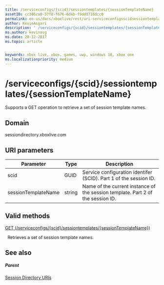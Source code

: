 ```yaml
---
title: /serviceconfigs/{scid}/sessiontemplates/{sessionTemplateName}
assetID: cc306ca0-57f8-f676-6d4b-f9ddd716dcc0
permalink: en-us/docs/xboxlive/rest/uri-serviceconfigsscidsessiontemplatessessiontemplatename.html
author: KevinAsgari
description: ' /serviceconfigs/{scid}/sessiontemplates/{sessionTemplateName}'
ms.author: kevinasg
ms.date: 20-12-2017
ms.topic: article


keywords: xbox live, xbox, games, uwp, windows 10, xbox one
ms.localizationpriority: medium
---
```



# /serviceconfigs/{scid}/sessiontemplates/{sessionTemplateName}
Supports a GET operation to retrieve a set of session template names. 
<a id="ID4EO"></a>

 
## Domain
sessiondirectory.xboxlive.com  
<a id="ID4ET"></a>

 
## URI parameters
 
| Parameter| Type| Description| 
| --- | --- | --- | 
| scid| GUID| Service configuration identifer (SCID). Part 1 of the session ID.| 
| sessionTemplateName| string| Name of the current instance of the session template. Part 2 of the session ID. | 
  
<a id="ID4EYB"></a>

 
## Valid methods

[GET (/serviceconfigs/{scid}/sessiontemplates/{sessionTemplateName})](uri-serviceconfigsscidsessiontemplatessessiontemplatenameget.md)

&nbsp;&nbsp;Retrieves a set of session template names.
 
<a id="ID4ECC"></a>

 
## See also
 
<a id="ID4EEC"></a>

 
##### Parent 

[Session Directory URIs](atoc-reference-sessiondirectory.md)

   